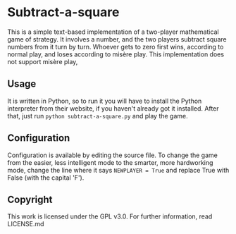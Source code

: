 # Subtract-a-square
This is a simple text-based implementation of a two-player mathematical game of strategy.
It involves a number, and the two players subtract square numbers from it turn by turn.
Whoever gets to zero first wins, according to normal play, and loses according to misère play.
This implementation does not support misère play, 

## Usage
It is written in Python, so to run it you will have to install the Python interpreter 
from their website, if you haven't already got it installed. After that, just run 
`python subtract-a-square.py` and play the game.

## Configuration
Configuration is available by editing the source file. To change the game 
from the easier, less intelligent mode to the smarter, more hardworking mode, change the 
line where it says `NEWPLAYER = True` and replace True with False (with the capital 'F').

## Copyright
This work is licensed under the GPL v3.0. For further information, read LICENSE.md
